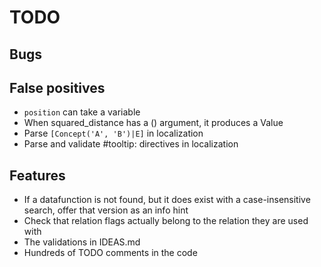 # TODO

## Bugs

## False positives

* `position` can take a variable
* When squared_distance has a () argument, it produces a Value
* Parse `[Concept('A', 'B')|E]` in localization
* Parse and validate #tooltip: directives in localization

## Features

* If a datafunction is not found, but it does exist with a case-insensitive search, offer that version as an info hint
* Check that relation flags actually belong to the relation they are used with
* The validations in IDEAS.md
* Hundreds of TODO comments in the code
